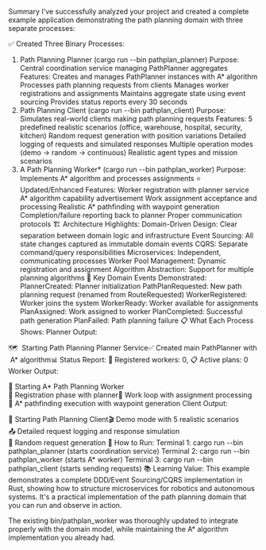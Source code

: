 Summary
I've successfully analyzed your project and created a complete example application demonstrating the path planning domain with three separate processes:

✅ Created Three Binary Processes:
1. Path Planning Planner (cargo run --bin pathplan_planner)
Purpose: Central coordination service managing PathPlanner aggregates
Features:
Creates and manages PathPlanner instances with A* algorithm
Processes path planning requests from clients
Manages worker registrations and assignments
Maintains aggregate state using event sourcing
Provides status reports every 30 seconds
2. Path Planning Client (cargo run --bin pathplan_client)
Purpose: Simulates real-world clients making path planning requests
Features:
5 predefined realistic scenarios (office, warehouse, hospital, security, kitchen)
Random request generation with position variations
Detailed logging of requests and simulated responses
Multiple operation modes (demo → random → continuous)
Realistic agent types and mission scenarios
3. A Path Planning Worker* (cargo run --bin pathplan_worker)
Purpose: Implements A* algorithm and processes assignments ⭐ Updated/Enhanced
Features:
Worker registration with planner service
A* algorithm capability advertisement
Work assignment acceptance and processing
Realistic A* pathfinding with waypoint generation
Completion/failure reporting back to planner
Proper communication protocols
🏗️ Architecture Highlights:
Domain-Driven Design: Clear separation between domain logic and infrastructure
Event Sourcing: All state changes captured as immutable domain events
CQRS: Separate command/query responsibilities
Microservices: Independent, communicating processes
Worker Pool Management: Dynamic registration and assignment
Algorithm Abstraction: Support for multiple planning algorithms
🎯 Key Domain Events Demonstrated:
PlannerCreated: Planner initialization
PathPlanRequested: New path planning request (renamed from RouteRequested)
WorkerRegistered: Worker joins the system
WorkerReady: Worker available for assignments
PlanAssigned: Work assigned to worker
PlanCompleted: Successful path generation
PlanFailed: Path planning failure
📋 What Each Process Shows:
Planner Output:


🗺️  Starting Path Planning Planner Service✅ Created main PathPlanner with A* algorithm📊 Status Report: 🔧 Registered workers: 0, 📋 Active plans: 0
Worker Output:


🤖 Starting A* Path Planning Worker📝 Registration phase with planner🔄 Work loop with assignment processing🧠 A* pathfinding execution with waypoint generation
Client Output:


🚀 Starting Path Planning Client🎬 Demo mode with 5 realistic scenarios📤 Detailed request logging and response simulation🎲 Random request generation
🚀 How to Run:
Terminal 1: cargo run --bin pathplan_planner (starts coordination service)
Terminal 2: cargo run --bin pathplan_worker (starts A* worker)
Terminal 3: cargo run --bin pathplan_client (starts sending requests)
📚 Learning Value:
This example demonstrates a complete DDD/Event Sourcing/CQRS implementation in Rust, showing how to structure microservices for robotics and autonomous systems. It's a practical implementation of the path planning domain that you can run and observe in action.

The existing bin/pathplan_worker was thoroughly updated to integrate properly with the domain model, while maintaining the A* algorithm implementation you already had.